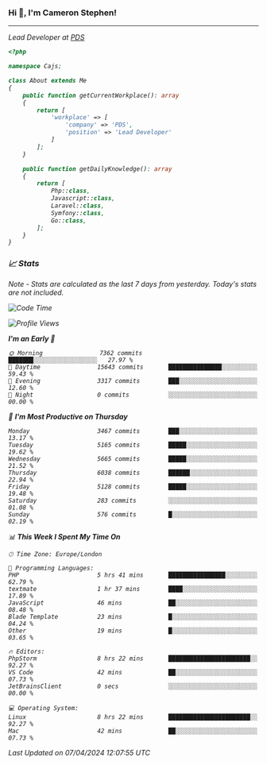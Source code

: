 ### Hi 👋, I'm Cameron Stephen!
<hr>
<p><em>Lead Developer at <a href="https://prindatasolutions.co.uk">PDS</a></p>


```php
<?php

namespace Cajs;

class About extends Me
{
    public function getCurrentWorkplace(): array
    {
        return [
            'workplace' => [
                'company' => 'PDS',
                'position' => 'Lead Developer'
            ]
        ];
    }

    public function getDailyKnowledge(): array
    {
        return [
            Php::class,
            Javascript::class,
            Laravel::class,
            Symfony::class,
            Go::class,
        ];
    }
}
```

### 📈 Stats
<p><em>Note - Stats are calculated as the last 7 days from yesterday. Today's stats are not included.</em></p>


<!--START_SECTION:waka-->
![Code Time](http://img.shields.io/badge/Code%20Time-3%2C755%20hrs%2019%20mins-blue)

![Profile Views](http://img.shields.io/badge/Profile%20Views-0-blue)

**I'm an Early 🐤** 

```text
🌞 Morning                7362 commits        ███████░░░░░░░░░░░░░░░░░░   27.97 % 
🌆 Daytime                15643 commits       ███████████████░░░░░░░░░░   59.43 % 
🌃 Evening                3317 commits        ███░░░░░░░░░░░░░░░░░░░░░░   12.60 % 
🌙 Night                  0 commits           ░░░░░░░░░░░░░░░░░░░░░░░░░   00.00 % 
```
📅 **I'm Most Productive on Thursday** 

```text
Monday                   3467 commits        ███░░░░░░░░░░░░░░░░░░░░░░   13.17 % 
Tuesday                  5165 commits        █████░░░░░░░░░░░░░░░░░░░░   19.62 % 
Wednesday                5665 commits        █████░░░░░░░░░░░░░░░░░░░░   21.52 % 
Thursday                 6038 commits        ██████░░░░░░░░░░░░░░░░░░░   22.94 % 
Friday                   5128 commits        █████░░░░░░░░░░░░░░░░░░░░   19.48 % 
Saturday                 283 commits         ░░░░░░░░░░░░░░░░░░░░░░░░░   01.08 % 
Sunday                   576 commits         █░░░░░░░░░░░░░░░░░░░░░░░░   02.19 % 
```


📊 **This Week I Spent My Time On** 

```text
🕑︎ Time Zone: Europe/London

💬 Programming Languages: 
PHP                      5 hrs 41 mins       ████████████████░░░░░░░░░   62.79 % 
textmate                 1 hr 37 mins        ████░░░░░░░░░░░░░░░░░░░░░   17.89 % 
JavaScript               46 mins             ██░░░░░░░░░░░░░░░░░░░░░░░   08.48 % 
Blade Template           23 mins             █░░░░░░░░░░░░░░░░░░░░░░░░   04.24 % 
Other                    19 mins             █░░░░░░░░░░░░░░░░░░░░░░░░   03.65 % 

🔥 Editors: 
PhpStorm                 8 hrs 22 mins       ███████████████████████░░   92.27 % 
VS Code                  42 mins             ██░░░░░░░░░░░░░░░░░░░░░░░   07.73 % 
JetBrainsClient          0 secs              ░░░░░░░░░░░░░░░░░░░░░░░░░   00.00 % 

💻 Operating System: 
Linux                    8 hrs 22 mins       ███████████████████████░░   92.27 % 
Mac                      42 mins             ██░░░░░░░░░░░░░░░░░░░░░░░   07.73 % 
```


 Last Updated on 07/04/2024 12:07:55 UTC
<!--END_SECTION:waka-->
